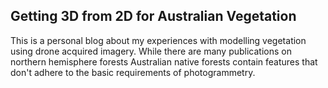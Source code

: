 ## Getting 3D from 2D for Australian Vegetation
This is a personal blog about my experiences with modelling vegetation using drone acquired imagery. While there are many publications on northern hemisphere forests Australian native forests contain features that don't adhere to the basic requirements of photogrammetry. 
